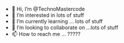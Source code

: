 - 👋 Hi, I’m @TechnoMastercode
- 👀 I’m interested in lots of stuff
- 🌱 I’m currently learning ... lots of stuff
- 💞️ I’m looking to collaborate on ...lots of stuff
- 📫 How to reach me ... ?????

<!---
TechnoMastercode/TechnoMastercode is a ✨ special ✨ repository because its `README.md` (this file) appears on your GitHub profile.
You can click the Preview link to take a look at your changes.
--->
